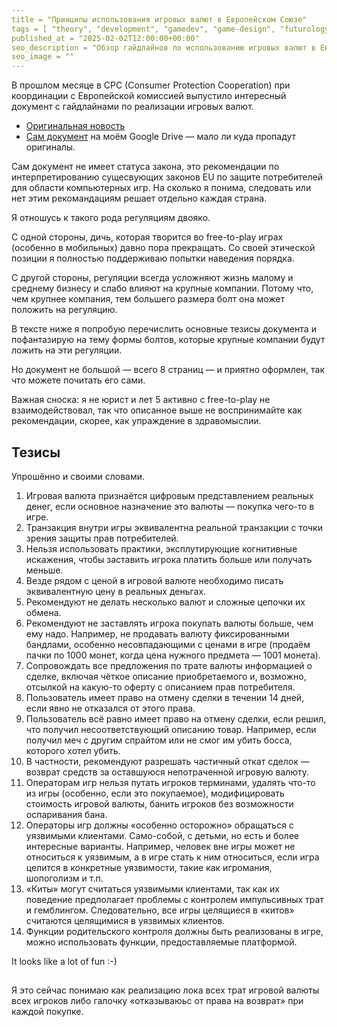 ```yaml
---
title = "Принципы использования игровых валют в Европейском Союзе"
tags = [ "theory", "development", "gamedev", "game-design", "futurology", "monetization", "state", "economics"]
published_at = "2025-02-02T12:00:00+00:00"
seo_description = "Обзор гайдлайнов по использованию игровых валют в Европейском Союзе."
seo_image = ""
---
```


<!-- TODO: review tags -->
<!-- TODO: add tag "regulations" -->

В прошлом месяце в CPC (Consumer Protection Cooperation) при координации с Европейской комиссией выпустило интересный документ с гайдлайнами по реализации игровых валют.

- [Оригинальная новость](https://ec.europa.eu/commission/presscorner/detail/en/ip_25_831)
- [Сам документ](https://drive.google.com/file/d/1rwD44ZV16U8rZtrdN5g_nVe5_vSjo32y/view?usp=drive_link) на моём Google Drive — мало ли куда пропадут оригиналы.

Сам документ не имеет статуса закона, это рекомендации по интерпретированию сущесвующих законов EU по защите потребителей для области компьютерных игр. На сколько я понима, следовать или нет этим рекомандациям решает отдельно каждая страна.

Я отношусь к такого рода регуляциям двояко.

С одной стороны, дичь, которая творится во free-to-play играх (особенно в мобильных) давно пора прекращать. Со своей этической позиции я полностью поддерживаю попытки наведения порядка.

С другой стороны, регуляции всегда усложняют жизнь малому и среднему бизнесу и слабо влияют на крупные компании. Потому что, чем крупнее компания, тем большего размера болт она может положить на регуляцию.

В тексте ниже я попробую перечислить основные тезисы документа и пофантазирую на тему формы болтов, которые крупные компании будут ложить на эти регуляции.

Но документ не большой — всего 8 страниц — и приятно оформлен, так что можете почитать его сами.

Важная сноска: я не юрист и лет 5 активно с free-to-play не взаимодействовал, так что описанное выше не воспринимайте как рекомендации, скорее, как упраждение в здравомыслии.

<!-- more -->

## Тезисы

Упрошённо и своими словами.

1. Игровая валюта признаётся цифровым представлением реальных денег, если основное назначение это валюты — покупка чего-то в игре.
2. Транзакция внутри игры эквивалентна реальной транзакции с точки зрения защиты прав потребителей.
3. Нельзя использовать практики, эксплутирующие когнитивные искажения, чтобы заставить игрока платить больше или получать меньше.
4. Везде рядом с ценой в игровой валюте необходимо писать эквивалентную цену в реальных деньгах.
5. Рекомендуют не делать несколько валют и сложные цепочки их обмена.
6. Рекомендуют не заставлять игрока покупать валюты больше, чем ему надо. Например, не продавать валюту фиксированными бандлами, особенно несовпадающими с ценами в игре (продаём пачки по 1000 монет, когда цена нужного предмета — 1001 монета).
7. Сопровождать все предложения по трате валюты информацией о сделке, включая чёткое описание приобретаемого и, возможно, отсылкой на какую-то оферту с описанием прав потребителя.
8. Пользователь имеет право на отмену сделки в течении 14 дней, если явно не отказался от этого права.
9. Пользователь всё равно имеет право на отмену сделки, если решил, что получил несоответствующий описанию товар. Например, если получил меч с другим спрайтом или не смог им убить босса, которого хотел убить.
10. В частности, рекомендуют разрешать частичный откат сделок — возврат средств за оставшуюся непотраченной игровую валюту.
11. Операторам игр нельзя путать игроков терминами, удалять что-то из игры (особенно, если это покупаемое), модифицировать стоимость игровой валюты, банить игроков без возможности оспаривания бана.
12. Операторы игр должны «особенно осторожно» обращаться с уязвимыми клиентами. Само-собой, с детьми, но есть и более интересные варианты. Например, человек вне игры может не относиться к уязвимым, а в игре стать к ним относиться, если игра целится в конкретные уязвимости, такие как игромания, шопоголизм и т.п.
13. «Киты» могут считаться уязвимыми клиентами, так как их поведение предполагает проблемы с контролем импульсивных трат и гемблингом. Следовательно, все игры целящиеся в «китов» считаются целящимися в уязвимых клиентов.
14. Функции родительского контроля должны быть реализованы в игре, можно использовать функции, предоставляемые платформой.

It looks like a lot of fun :-)

##


Я это сейчас понимаю как реализацию лока всех трат игровой валюты всех игроков либо галочку «отказываюьс от права на возврат» при каждой покупке.
